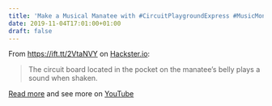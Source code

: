 ```yaml
---
title: 'Make a Musical Manatee with #CircuitPlaygroundExpress #MusicMonday'
date: 2019-11-04T17:01:00+01:00
draft: false
---
```


From https://ift.tt/2VtaNVY on [Hackster.io](https://www.hackster.io/heather-parrett/musical-manatee-799f5a):

> The circuit board located in the pocket on the manatee’s belly plays a sound when shaken.

[Read more](https://www.hackster.io/heather-parrett/musical-manatee-799f5a) and see more on [YouTube](https://www.youtube.com/watch?v=L60fD44B-Fw)